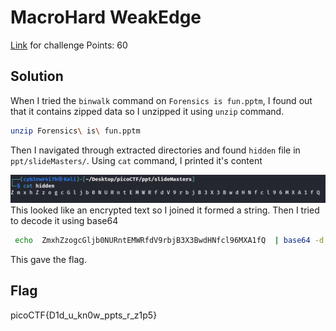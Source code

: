# MacroHard WeakEdge
[Link](https://play.picoctf.org/practice/challenge/130?category=4&page=1) for challenge
Points: 60

## Solution
When I tried the `binwalk` command on `Forensics is fun.pptm`, I found out that it contains zipped data so I unzipped it using `unzip` command.
```bash
unzip Forensics\ is\ fun.pptm 
```

Then I navigated through extracted directories and found `hidden` file in `ppt/slideMasters/`. Using `cat` command, I printed it's content

![Content](Images/Macro.png)
This looked like an encrypted text so I joined it formed a string. Then I tried to decode it using base64

```bash
 echo  ZmxhZzogcGljb0NURntEMWRfdV9rbjB3X3BwdHNfcl96MXA1fQ  | base64 -d 
```
This gave the flag.

## Flag
picoCTF{D1d_u_kn0w_ppts_r_z1p5}
